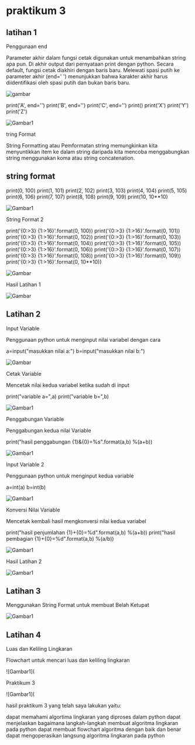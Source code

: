 # praktikum 3

## latihan 1

Penggunaan end

Parameter akhir dalam fungsi cetak digunakan untuk menambahkan string apa pun. Di akhir output dari pernyataan print dengan python. Secara default, fungsi cetak diakhiri dengan baris baru. Melewati spasi putih ke parameter akhir (end=' ') menunjukkan bahwa karakter akhir harus diidentifikasi oleh spasi putih dan bukan baris baru.

![gambar](gambar1.png.png)

print('A', end='') print('B', end='') print('C', end='') print() print('X') print('Y') print('Z') 

![Gambar1](gambar2.png)

tring Format

String Formatting atau Pemformatan string memungkinkan kita menyuntikkan item ke dalam string daripada kita mencoba menggabungkan string menggunakan koma atau string concatenation.

## string format
print(0, 100) print(1, 101) print(2, 102) print(3, 103) print(4, 104) print(5, 105) print(6, 106) print(7, 107) print(8, 108) print(9, 109) print(10, 10**10) 

![Gambar1](gambar.png)

String Format 2

print('{0:>3} {1:>16}'.format(0, 100)) print('{0:>3} {1:>16}'.format(0, 101)) print('{0:>3} {1:>16}'.format(0, 102)) print('{0:>3} {1:>16}'.format(0, 103)) print('{0:>3} {1:>16}'.format(0, 104)) print('{0:>3} {1:>16}'.format(0, 105)) print('{0:>3} {1:>16}'.format(0, 106)) print('{0:>3} {1:>16}'.format(0, 107)) print('{0:>3} {1:>16}'.format(0, 108)) print('{0:>3} {1:>16}'.format(0, 109)) print('{0:>3} {1:>16}'.format(0, 10**10))

![Gambar](gambar4.jpeg)

Hasil Latihan 1

![Gambar](gambar5.jpeg)

## Latihan 2

Input Variable

Penggunaan python untuk menginput nilai variabel dengan cara

a=input("masukkan nilai a:") b=input("masukkan nilai b:")

![Gambar](gambar6.jpeg)

Cetak Variable

Mencetak nilai kedua variabel ketika sudah di input

print("variable a=",a) print("variable b=",b)

![Gambar1](gambar7.jpeg)

Penggabungan Variable

Penggabungan kedua nilai Variable

print("hasil penggabungan {1}&{0}=%s".format(a,b) %(a+b))

![Gambar1](gambar8.jpeg)

Input Variable 2

Penggunaan python untuk menginput kedua variable

a=int(a) b=int(b) 

![Gambar1](gambar9.jpeg)

Konversi Nilai Variable

Mencetak kembali hasil mengkonversi nilai kedua variabel

print("hasil penjumlahan {1}+{0}=%d".format(a,b) %(a+b)) print("hasil pembagian {1}+{0}=%d".format(a,b) %(a/b))

![Gambar1](gambar10.jpeg)

Hasil Latihan 2

![Gambar1](gambar11.jpeg)

## Latihan 3

Menggunakan String Format untuk membuat Belah Ketupat 

![Gambar1](gambar12.jpeg)

## Latihan 4

Luas dan Keliling Lingkaran

Flowchart untuk mencari luas dan keliling lingkaran

![Gambar1](

Praktikum 3

![Gambar1](

hasil praktikum 3 yang telah saya lakukan yaitu:

dapat memahami algortima lingkaran yang diproses dalam python
dapat menjelaskan bagaimana langkah-langkah membuat algoritma lingkaran pada python
dapat membuat flowchart algoritma dengan baik dan benar
dapat mengoperasikan langsung algoritma lingkaran pada python

